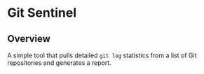 # Git Sentinel

## Overview

A simple tool that pulls detailed `git log` statistics from a list of Git repositories and generates a report.